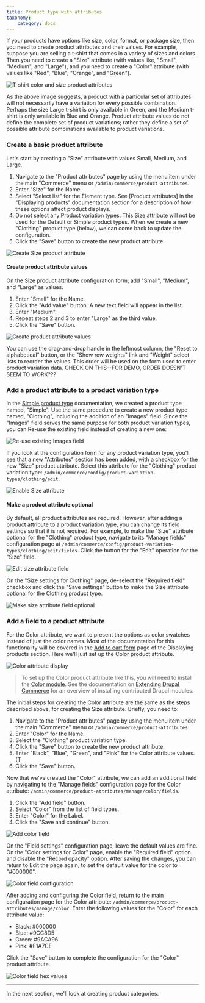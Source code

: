 ```yaml
---
title: Product type with attributes
taxonomy:
    category: docs
---
```


If your products have options like size, color, format, or package size, then you need to create product attributes and their values. For example, suppose you are selling a t-shirt that comes in a variety of sizes and colors. Then you need to create a "Size" attribute (with values like, "Small", "Medium", and "Large"), and you need to create a "Color" attribute (with values like "Red", "Blue", "Orange", and "Green").

![T-shirt color and size product attributes](../../images/tshirt_drupalcon.png)

As the above image suggests, a product with a particular set of attributes will not necessarily have a variation for every possible combination. Perhaps the size Large t-shirt is only available in Green, and the Medium t-shirt is only available in Blue and Orange. Product attribute values do not define the complete set of product variations; rather they define a set of possible attribute combinations available to product variations.

### Create a basic product attribute

Let's start by creating a "Size" attribute with values Small, Medium, and Large.

1. Navigate to the "Product attributes" page by using the menu item under the main "Commerce" menu or `/admin/commerce/product-attributes`.
2. Enter "Size" for the Name.
3. Select "Select list" for the Element type. See [Product attributes] in the "Displaying products" documentation section for a description of how these options affect product displays.
4. Do not select any Product variation types. This Size attribute will not be used for the Default or Simple product types. When we create a new "Clothing" product type (below), we can come back to update the configuration.
5. Click the "Save" button to create the new product attribute.

![Create Size product attribute](../../images/clothing-product-type-1.jpg)

#### Create product attribute values
On the Size product attribute configuration form, add "Small", "Medium", and "Large" as values.

1. Enter "Small" for the Name.
2. Click the "Add value" button. A new text field will appear in the list.
3. Enter "Medium".
4. Repeat steps 2 and 3 to enter "Large" as the third value.
5. Click the "Save" button.

![Create product attribute values](../../images/clothing-product-type-2.jpg)

You can use the drag-and-drop handle in the leftmost column, the "Reset to alphabetical" button, or the "Show row weights" link and "Weight" select lists to reorder the values. This order will be used on the form used to enter product variation data. CHECK ON THIS--FOR DEMO, ORDER DOESN'T SEEM TO WORK???

### Add a product attribute to a product variation type
In the [Simple product type](../01.simple-product) documentation, we created a product type named, "Simple". Use the same procedure to create a new product type named, "Clothing", including the addition of an "Images" field. Since the "Images" field serves the same purpose for both product variation types, you can Re-use the existing field instead of creating a new one:

![Re-use existing Images field](../../images/clothing-product-type-3.jpg)

If you look at the configuration form for any product variation type, you'll see that a new "Attributes" section has been added, with a checkbox for the new "Size" product attribute. Select this attribute for the "Clothing" product variation type: `/admin/commerce/config/product-variation-types/clothing/edit`.

![Enable Size attribute](../../images/clothing-product-type-4.jpg)

#### Make a product attribute optional

By default, all product attributes are required. However, after adding a product attribute to a product variation type, you can change its field settings so that it is not required. For example, to make the "Size" attribute optional for the "Clothing" product type, navigate to its "Manage fields" configuration page at `/admin/commerce/config/product-variation-types/clothing/edit/fields`. Click the button for the "Edit" operation for the "Size" field.

![Edit size attribute field](../../images/clothing-product-type-8.jpg)

On the "Size settings for Clothing" page, de-select the "Required field" checkbox and click the "Save settings" button to make the Size attribute optional for the Clothing product type.

![Make size attribute field optional](../../images/clothing-product-type-9.jpg)

### Add a field to a product attribute
For the Color attribute, we want to present the options as color swatches instead of just the color names. Most of the documentation for this functionality will be covered in the [Add to cart form](../../04.displaying-products/02.add-to-cart-form) page of the Displaying products section. Here we'll just set up the Color product attribute.

![Color attribute display](../../images/add-to-cart-ui.jpg)

>To set up the Color product attribute like this, you will need to install the [Color module]. See the documentation on [Extending Drupal Commerce](../../../02.install-update/06.extending) for an overview of installing contributed Drupal modules.

The initial steps for creating the Color attribute are the same as the steps described above, for creating the Size attribute. Briefly, you need to:
1. Navigate to the "Product attributes" page by using the menu item under the main "Commerce" menu or `/admin/commerce/product-attributes`.
2. Enter "Color" for the Name.
3. Select the "Clothing" product variation type.
4. Click the "Save" button to create the new product attribute.
5. Enter "Black", "Blue", "Green", and "Pink" for the Color attribute values. (T
6. Click the "Save" button.

Now that we've created the "Color" attribute, we can add an additional field by navigating to the "Manage fields" configuration page for the Color attribute: `/admin/commerce/product-attributes/manage/color/fields`.

1. Click the "Add field" button.
2. Select "Color" from the list of field types.
3. Enter "Color" for the Label.
4. Click the "Save and continue" button.

![Add color field](../../images/clothing-product-type-5.jpg)

On the "Field settings" configuration page, leave the default values are fine. On the "Color settings for Color" page, enable the "Required field" option and disable the "Record opacity" option. After saving the changes, you can return to Edit the page again, to set the default value for the color to "#000000".

![Color field configuration](../../images/clothing-product-type-6.jpg)

After adding and configuring the Color field, return to the main configuration page for the Color attribute: `/admin/commerce/product-attributes/manage/color`. Enter the following values for the "Color" for each attribute value:

- Black: #000000
- Blue: #9CC8D5
- Green: #9ACA96
- Pink: #E1A7CE

Click the "Save" button to complete the configuration for the "Color" product attribute.

![Color field hex values](../../images/clothing-product-type-7.jpg)

---
In the next section, we'll look at creating product categories.

[Color module]: https://www.drupal.org/project/color_field